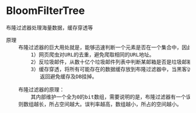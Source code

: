 # BloomFilterTree
布隆过滤器处理海量数据，缓存穿透等


<pre>
原理
    布隆过滤器的巨大用处就是，能够迅速判断一个元素是否在一个集合中，因此它有如下三个使用场景：
        1）网页爬虫对URL的去重，避免爬取相同的URL地址。
        2）反垃圾邮件，从数十亿个垃圾邮件列表中判断某邮箱是否是垃圾邮箱，垃圾短信等。
        3）缓存穿透，将所有可能存在的数据缓存放到布隆过滤器中，当黑客访问不存在的缓存时迅速
           返回避免缓存及DB挂掉。

    布隆过滤器的原理：
        其内部维护一个全为0的bit数组，需要说明的是，布隆过滤器有一个误判率的概念。误判率越低，
    则数组越长，所占空间越大。误判率越高，数组越小，所占的空间越小。
</pre>